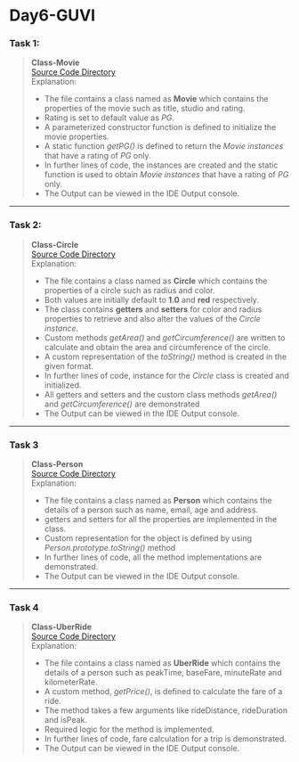 # Day6-GUVI

### Task 1:

> **Class-Movie**  
> [Source Code Directory](./Task-Movie/script.js)  
> Explanation:
>
> - The file contains a class named as **Movie** which contains the properties of the movie such as title, studio and rating.
> - Rating is set to default value as _PG_.
> - A parameterized constructor function is defined to initialize the movie properties.
> - A static function _getPG()_ is defined to return the _Movie instances_ that have a rating of _PG_ only.
> - In further lines of code, the instances are created and the static function is used to obtain _Movie instances_ that have a rating of _PG_ only.
> - The Output can be viewed in the IDE Output console.

---

### Task 2:

> **Class-Circle**  
> [Source Code Directory](./Task-Circle/script.js)  
> Explanation:
>
> - The file contains a class named as **Circle** which contains the properties of a circle such as radius and color.
> - Both values are initially default to **1.0** and **red** respectively.
> - The class contains **getters** and **setters** for color and radius properties to retrieve and also alter the values of the _Circle instance_.
> - Custom methods _getArea()_ and _getCircumference()_ are written to calculate and obtain the area and circumference of the circle.
> - A custom representation of the _toString()_ method is created in the given format.
> - In further lines of code, instance for the _Circle_ class is created and initialized.
> - All getters and setters and the custom class methods _getArea()_ and _getCircumference()_ are demonstrated
> - The Output can be viewed in the IDE Output console.

---

### Task 3

> **Class-Person**  
> [Source Code Directory](./Task-Person/script.js)  
> Explanation:
>
> - The file contains a class named as **Person** which contains the details of a person such as name, email, age and address.
> - getters and setters for all the properties are implemented in the class.
> - Custom representation for the object is defined by using _Person.prototype.toString()_ method
> - In further lines of code, all the method implementations are demonstrated.
> - The Output can be viewed in the IDE Output console.

---

### Task 4

> **Class-UberRide**  
> [Source Code Directory](./Task-Uber/script.js)  
> Explanation:
>
> - The file contains a class named as **UberRide** which contains the details of a person such as peakTime, baseFare, minuteRate and kilometerRate.
> - A custom method, _getPrice()_, is defined to calculate the fare of a ride.
> - The method takes a few arguments like rideDistance, rideDuration and isPeak.
> - Required logic for the method is implemented.
> - In further lines of code, fare calculation for a trip is demonstrated.
> - The Output can be viewed in the IDE Output console.
